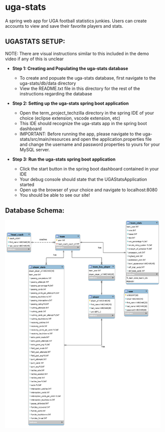 # uga-stats
A spring web app for UGA football statistics junkies. Users can create accounts to view and save their favorite players and stats.

## UGASTATS SETUP:

NOTE: There are visual instructions similar to this included in the demo video if any of this is unclear
    
* **Step 1: Creating and Populating the uga-stats database**

  * To create and popuate the uga-stats database, first navigate to the uga-stats/db/data directory
  * View the README.txt file in this directory for the rest of the instructions regarding the database

* **Step 2: Setting up the uga-stats spring boot application**
  * Open the term_project_techzilla directory in the spring IDE of your choice (eclipse extension, vscode extension, etc)
  * This IDE should recognize the uga-stats app in the spring boot dashboard
  * IMPORTANT: Before running the app, please navigate to the uga-stats/src/main/resources and open the application.properties file and change the username and password properties to yours for your MySQL server.

* **Step 3: Run the uga-stats spring boot application**
  * Click the start button in the spring boot dashboard contained in your IDE
  * Your debug console should state that the UGAStatsApplication started
  * Open up the browser of your choice and navigate to localhost:8080
  * You should be able to see our site!

## Database Schema:
![Database Schema](https://github.com/djquigon/uga-stats/blob/main/assets/ERDiagram.png?raw=true)
